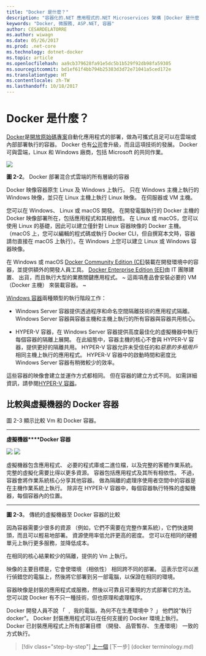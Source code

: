 ```yaml
---
title: "Docker 是什麼？"
description: "容器化的.NET 應用程式的.NET Microservices 架構 |Docker 是什麼？"
keywords: "Docker, 微服務, ASP.NET, 容器"
author: CESARDELATORRE
ms.author: wiwagn
ms.date: 05/26/2017
ms.prod: .net-core
ms.technology: dotnet-docker
ms.topic: article
ms.openlocfilehash: aa9cb379628fa91e5dc5b1b529f92db98fa59305
ms.sourcegitcommit: bd1ef61f4bb794b25383d3d72e71041a5ced172e
ms.translationtype: HT
ms.contentlocale: zh-TW
ms.lasthandoff: 10/18/2017
---
```

# <a name="what-is-docker"></a>Docker 是什麼？

[Docker](https://www.docker.com/)是[開放原始碼專案](https://github.com/docker/docker)自動化應用程式的部署，做為可攜式且足可以在雲端或內部部署執行的容器。 Docker 也有[公司](https://www.docker.com/)會升級，而且這項技術的發展。 Docker 可與雲端，Linux 和 Windows 廠商，包括 Microsoft 的共同作業。

![](./media/image2.png)

**圖 2-2**。 Docker 部署混合式雲端的所有層級的容器

Docker 映像容器原生 Linux 及 Windows 上執行。 只在 Windows 主機上執行的 Windows 映像，並只在 Linux 主機上執行 Linux 映像。 在伺服器或 VM 主機。

您可以在 Windows、 Linux 或 macOS 開發。 在開發電腦執行的 Docker 主機的 Docker 映像部署所在，包括應用程式和其相依性。 在 Linux 或 macOS，您可以使用 Linux 的基礎，因此可以建立僅針對 Linux 容器映像的 Docker 主機。（macOS 上，您可以編輯的程式碼或執行 Docker CLI，但自撰寫本文時，容器請勿直接在 macOS 上執行）。在 Windows 上您可以建立 Linux 或 Windows 容器映像。

在 Windows 或 macOS [Docker Community Edition (CE)](https://www.docker.com/community-edition)裝載在開發環境中的容器，並提供額外的開發人員工具。 [Docker Enterprise Edition (EE)](https://www.docker.com/enterprise-edition)由 IT 團隊建置、 出貨，而且執行大型的業務關鍵應用程式。 ~ 這兩項產品會安裝必要的 VM （Docker 主機） 來裝載容器。 ~ 

[Windows 容器](https://msdn.microsoft.com/en-us/virtualization/windowscontainers/about/about_overview)兩種類型的執行階段工作：

-   Windows Server 容器提供透過程序和命名空間隔離技術的應用程式隔離。 Windows Server 容器與容器主機和主機上執行的所有容器與容器共用核心。

-   HYPER-V 容器，在 Windows Server 容器提供高度最佳化的虛擬機器中執行每個容器的隔離上展開。 在此組態中，容器主機的核心不會與 HYPER-V 容器，提供更好的隔離共用。 HYPER-V 容器允許未受信任的和*惡意的多租用戶*相同主機上執行的應用程式。 HYPER-V 容器中的啟動時間和密度比 Windows Server 容器有稍微較少的效率。

這些容器的映像會建立並運作方式都相同。 但在容器的建立方式不同。 如需詳細資訊，請參閱[HYPER-V 容器](https://msdn.microsoft.com/en-us/virtualization/windowscontainers/about/about_overview)。

## <a name="comparing-docker-containers-with-virtual-machines"></a>比較與虛擬機器的 Docker 容器

圖 2-3 顯示比較 Vm 和 Docker 容器。

  ------------------------------------------------------------------------------------------------------------------------------------------------------------------------------------- --------------------------------------------------------------------------------------------------------------------------------------------------------------------------------------------------------------------------------------------------------------------------------------------------------------
  **虛擬機器****Docker 容器** 
                                                                                                                                                                                        
  ![](./media/image3.png)                                                                                                                                ![](./media/image4.png)
                                                                                                                                                                                        
  虛擬機器包含應用程式、 必要的程式庫或二進位檔，以及完整的客體作業系統。 完整的虛擬化需要比得以更多資源。 容器包括應用程式及其所有相依性。 不過，容器會將作業系統核心分享其他容器。 做為隔離的處理序使用者空間中的容器是在主機作業系統上執行。 除非在 HYPER-V 容器中，每個容器執行特殊的虛擬機器，每個容器內的位置。
  ------------------------------------------------------------------------------------------------------------------------------------------------------------------------------------- --------------------------------------------------------------------------------------------------------------------------------------------------------------------------------------------------------------------------------------------------------------------------------------------------------------

**圖 2-3**。 傳統的虛擬機器至 Docker 容器的比較

因為容器需要少很多的資源 （例如，它們不需要在完整作業系統），它們快速開頭，而且可以輕易地部署。 資源使用率低允許更高的密度。 您可以在相同的硬體單元上執行更多服務，並降低成本。

在相同的核心結果較少的隔離，提供的 Vm 上執行。

映像的主要目標是，它會使環境 （相依性） 相同跨不同的部署。 這表示您可以進行偵錯您的電腦上，然後將它部署到另一部電腦，以保證在相同的環境。

容器映像是封裝的應用程式或服務，然後以可靠且可重現的方式部署它的方法。 您可以說 Docker 有不只一種技術，但也原理和處理程序。

Docker 開發人員不說 「 ﹐ 我的電腦，為何不在生產環境中？ 」 他們說"執行 docker"。 Docker 封裝應用程式可以在任何支援的 Docker 環境上執行。 Docker 已封裝應用程式上所有部署目標 （開發、 品管暫存、 生產環境） 一致的方式執行。

>[!div class="step-by-step"]
[上一個](index.md) [下一步] (docker terminology.md)
